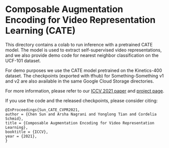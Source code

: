 # Composable Augmentation Encoding for Video Representation Learning (CATE)

This directory contains a colab to run inference with a pretrained CATE model. The model is used
to extract self-supervised video representations, and we also provide demo code
for nearest neighbor classification on the UCF-101 dataset.

For demo purposes we use the CATE model pretrained on the Kinetics-400 dataset.
The checkpoints (exported with tfhub) for Something-Something v1 and v2 are also
available in the same Google Cloud Storage directories.

For more information, please refer to our [ICCV 2021 paper](https://arxiv.org/abs/2104.00616)
and [project page](https://sites.google.com/corp/brown.edu/cate-iccv2021/).

If you use the code and the released checkpoints, please consider citing:
```
@InProceedings{Sun_CATE_CVPR2021,
author = {Chen Sun and Arsha Nagrani and Yonglong Tian and Cordelia Schmid},
title = {Composable Augmentation Encoding for Video Representation Learning},
booktitle = {ICCV},
year = {2021},
}
```
